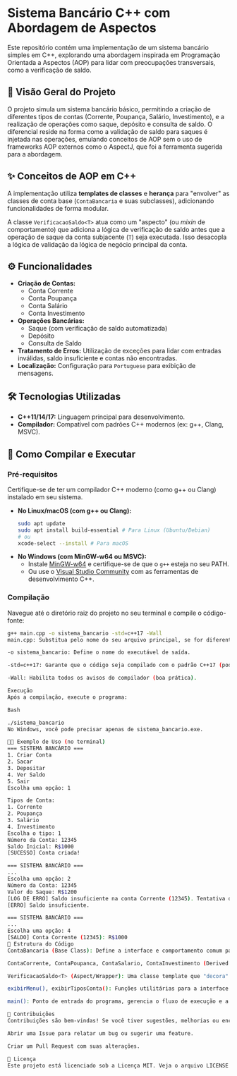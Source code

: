 # Sistema Bancário C++ com Abordagem de Aspectos

Este repositório contém uma implementação de um sistema bancário simples em C++, explorando uma abordagem inspirada em Programação Orientada a Aspectos (AOP) para lidar com preocupações transversais, como a verificação de saldo.

## 🚀 Visão Geral do Projeto

O projeto simula um sistema bancário básico, permitindo a criação de diferentes tipos de contas (Corrente, Poupança, Salário, Investimento), e a realização de operações como saque, depósito e consulta de saldo. O diferencial reside na forma como a validação de saldo para saques é injetada nas operações, emulando conceitos de AOP sem o uso de frameworks AOP externos como o AspectJ, que foi a ferramenta sugerida para a abordagem.

## ✨ Conceitos de AOP em C++

A implementação utiliza **templates de classes** e **herança** para "envolver" as classes de conta base (`ContaBancaria` e suas subclasses), adicionando funcionalidades de forma modular.

A classe `VerificacaoSaldo<T>` atua como um "aspecto" (ou *mixin* de comportamento) que adiciona a lógica de verificação de saldo antes que a operação de saque da conta subjacente (`T`) seja executada. Isso desacopla a lógica de validação da lógica de negócio principal da conta.

## ⚙️ Funcionalidades

* **Criação de Contas:**
    * Conta Corrente
    * Conta Poupança
    * Conta Salário
    * Conta Investimento
* **Operações Bancárias:**
    * Saque (com verificação de saldo automatizada)
    * Depósito
    * Consulta de Saldo
* **Tratamento de Erros:** Utilização de exceções para lidar com entradas inválidas, saldo insuficiente e contas não encontradas.
* **Localização:** Configuração para `Portuguese` para exibição de mensagens.

## 🛠️ Tecnologias Utilizadas

* **C++11/14/17:** Linguagem principal para desenvolvimento.
* **Compilador:** Compatível com padrões C++ modernos (ex: g++, Clang, MSVC).

## 🚀 Como Compilar e Executar

### Pré-requisitos

Certifique-se de ter um compilador C++ moderno (como g++ ou Clang) instalado em seu sistema.

* **No Linux/macOS (com g++ ou Clang):**
    ```bash
    sudo apt update
    sudo apt install build-essential # Para Linux (Ubuntu/Debian)
    # ou
    xcode-select --install # Para macOS
    ```
* **No Windows (com MinGW-w64 ou MSVC):**
    * Instale [MinGW-w64](https://www.mingw-w64.org/doku.php/download) e certifique-se de que o `g++` esteja no seu PATH.
    * Ou use o [Visual Studio Community](https://visualstudio.microsoft.com/pt-br/vs/community/) com as ferramentas de desenvolvimento C++.

### Compilação

Navegue até o diretório raiz do projeto no seu terminal e compile o código-fonte:

```bash
g++ main.cpp -o sistema_bancario -std=c++17 -Wall
main.cpp: Substitua pelo nome do seu arquivo principal, se for diferente.

-o sistema_bancario: Define o nome do executável de saída.

-std=c++17: Garante que o código seja compilado com o padrão C++17 (pode ser c++11 ou c++14 dependendo da sua versão do compilador e recursos utilizados).

-Wall: Habilita todos os avisos do compilador (boa prática).

Execução
Após a compilação, execute o programa:

Bash

./sistema_bancario
No Windows, você pode precisar apenas de sistema_bancario.exe.

🧑‍💻 Exemplo de Uso (no terminal)
=== SISTEMA BANCÁRIO ===
1. Criar Conta
2. Sacar
3. Depositar
4. Ver Saldo
5. Sair
Escolha uma opção: 1

Tipos de Conta:
1. Corrente
2. Poupança
3. Salário
4. Investimento
Escolha o tipo: 1
Número da Conta: 12345
Saldo Inicial: R$1000
[SUCESSO] Conta criada!

=== SISTEMA BANCÁRIO ===
...
Escolha uma opção: 2
Número da Conta: 12345
Valor do Saque: R$1200
[LOG DE ERRO] Saldo insuficiente na conta Corrente (12345). Tentativa de saque: R$1200
[ERRO] Saldo insuficiente.

=== SISTEMA BANCÁRIO ===
...
Escolha uma opção: 4
[SALDO] Conta Corrente (12345): R$1000
📝 Estrutura do Código
ContaBancaria (Base Class): Define a interface e comportamento comum para todas as contas.

ContaCorrente, ContaPoupanca, ContaSalario, ContaInvestimento (Derived Classes): Implementam os tipos específicos de conta.

VerificacaoSaldo<T> (Aspect/Wrapper): Uma classe template que "decora" as classes de conta, injetando a lógica de verificação de saldo antes de cada saque.

exibirMenu(), exibirTiposConta(): Funções utilitárias para a interface do usuário.

main(): Ponto de entrada do programa, gerencia o fluxo de execução e a interação com o usuário.

🤝 Contribuições
Contribuições são bem-vindas! Se você tiver sugestões, melhorias ou encontrar bugs, sinta-se à vontade para:

Abrir uma Issue para relatar um bug ou sugerir uma feature.

Criar um Pull Request com suas alterações.

📄 Licença
Este projeto está licenciado sob a Licença MIT. Veja o arquivo LICENSE para mais detalhes.
